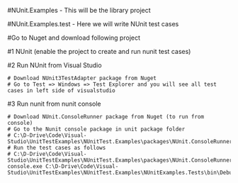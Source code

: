#NUnit.Examples - This will be the library project

#NUnit.Examples.test - Here we will write NUnit test cases

#Go to Nuget and download following project 

#1 NUnit (enable the project to create and run nunit test cases)

#2 Run NUnit from Visual Studio 

	# Download NUnit3TestAdapter package from Nuget
	# Go to Test => Windows => Test Explorer and you will see all test cases in left side of visualstudio


#3 Run nunit from nunit console 

    # Download NUnit.ConsoleRunner package from Nuget (to run from console)
	# Go to the Nunit console package in unit package folder 
	# C:\D-Drive\Code\Visual-Studio\UnitTestExamples\NUnitTest.Examples\packages\NUnit.ConsoleRunner.3.6.1\tools>
	# Run the test cases as follows 
    # C:\D-Drive\Code\Visual-Studio\UnitTestExamples\NUnitTest.Examples\packages\NUnit.ConsoleRunner.3.6.1\tools>nunit3-console.exe C:\D-Drive\Code\Visual-Studio\UnitTestExamples\NUnitTest.Examples\NUnitExamples.Tests\bin\Debug\Calculator.Test.dll

